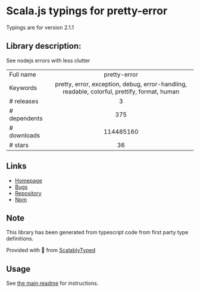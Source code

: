 
# Scala.js typings for pretty-error

Typings are for version 2.1.1

## Library description:
See nodejs errors with less clutter

|                    |                 |
| ------------------ | :-------------: |
| Full name          | pretty-error |
| Keywords           | pretty, error, exception, debug, error-handling, readable, colorful, prettify, format, human |
| # releases         | 3 |
| # dependents       | 375 |
| # downloads        | 114485160 |
| # stars            | 36 |

## Links
- [Homepage](https://github.com/AriaMinaei/pretty-error#readme)
- [Bugs](https://github.com/AriaMinaei/pretty-error/issues)
- [Repository](https://github.com/AriaMinaei/pretty-error)
- [Npm](https://www.npmjs.com/package/pretty-error)
    


## Note
This library has been generated from typescript code from first party type definitions.

Provided with :purple_heart: from [ScalablyTyped](https://github.com/oyvindberg/ScalablyTyped)

## Usage
See [the main readme](../../readme.md) for instructions.


